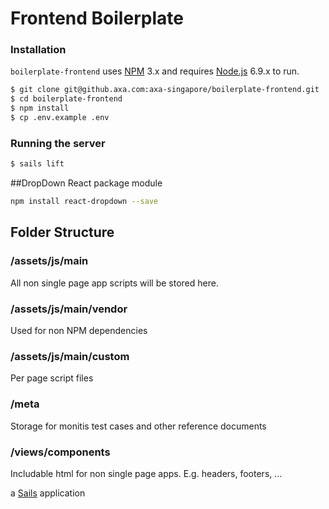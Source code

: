 # Frontend Boilerplate

### Installation

`boilerplate-frontend` uses [NPM](https://www.npmjs.com/) 3.x and requires [Node.js](https://nodejs.org/) 6.9.x to run.

```sh
$ git clone git@github.axa.com:axa-singapore/boilerplate-frontend.git
$ cd boilerplate-frontend
$ npm install
$ cp .env.example .env
```

### Running the server

```sh
$ sails lift
```

##DropDown React package module
```sh
npm install react-dropdown --save
```

## Folder Structure

### /assets/js/main
All non single page app scripts will be stored here.

### /assets/js/main/vendor
Used for non NPM dependencies

### /assets/js/main/custom
Per page script files

### /meta
Storage for monitis test cases and other reference documents

### /views/components
Includable html for non single page apps. E.g. headers, footers, ...


a [Sails](http://sailsjs.org) application

